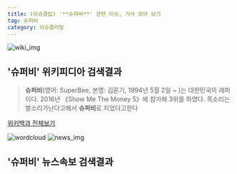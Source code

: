 ```yaml
---
title: (이슈클립) '**슈퍼비**' 관련 이슈, 기사 모아 보기
tag: 슈퍼비
category: 이슈클리핑
---
```

![wiki_img](https://user-images.githubusercontent.com/42597476/44503234-41136a80-a6d0-11e8-9071-6fc6418eafe4.png)
## **'**슈퍼비**'** 위키피디아 검색결과
>**슈퍼비**(영어: SuperBee, 본명: 김훈기, 1994년 5월 2일 ~ )는 대한민국의 래퍼이다. 2016년 《Show Me The Money 5》에 참가해 3위를 하였다. 목소리는 벌소리가난다고해서 **슈퍼비**로 지었다고한다

<a href="https://ko.wikipedia.org/wiki/슈퍼비" target="_blank">위키백과 전체보기</a>

![wordcloud](https://s3.ap-northeast-2.amazonaws.com/lyrics101-wordcloud/2018-09-29-1538153457.png)
![news_img](https://user-images.githubusercontent.com/42597476/44507050-1206f400-a6e4-11e8-8d98-7ffbfebb353f.png)
## **'**슈퍼비**'** 뉴스속보 검색결과

